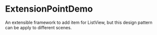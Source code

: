 ExtensionPointDemo
==================

An extensible framework to add item for ListView, but this design pattern can be apply to different scenes.